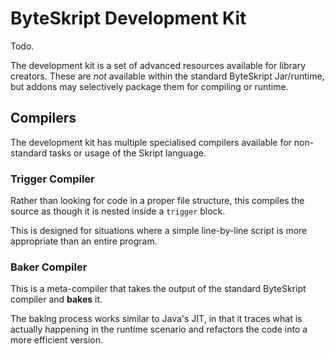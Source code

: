 # ByteSkript Development Kit

Todo.

The development kit is a set of advanced resources available for library creators.
These are _not_ available within the standard ByteSkript Jar/runtime, but addons may selectively package them for compiling or runtime.

## Compilers

The development kit has multiple specialised compilers available for non-standard tasks or usage of the Skript language.

### Trigger Compiler
Rather than looking for code in a proper file structure, this compiles the source as though it is nested inside a `trigger` block.

This is designed for situations where a simple line-by-line script is more appropriate than an entire program.

### Baker Compiler
This is a meta-compiler that takes the output of the standard ByteSkript compiler and **bakes** it.

The baking process works similar to Java's JIT, in that it traces what is actually happening in the runtime scenario and refactors the code into a more efficient version.

